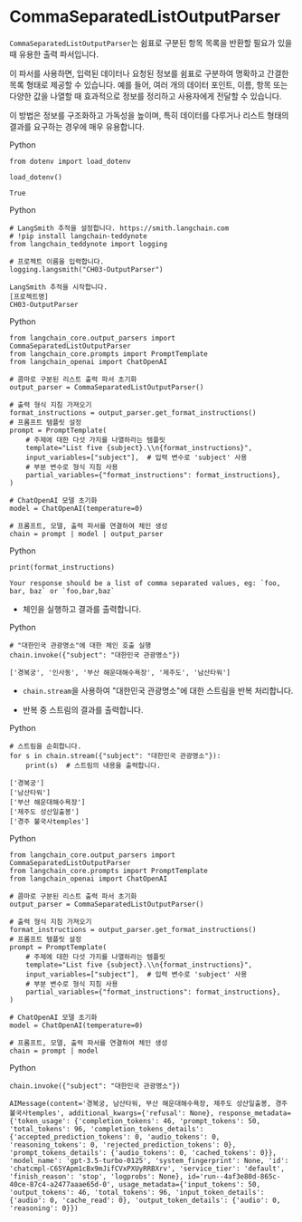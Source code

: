 # CommaSeparatedListOutputParser

`CommaSeparatedListOutputParser`는 쉼표로 구분된 항목 목록을 반환할 필요가 있을 때 유용한 출력 파서입니다.

이 파서를 사용하면, 입력된 데이터나 요청된 정보를 쉼표로 구분하여 명확하고 간결한 목록 형태로 제공할 수 있습니다. 예를 들어, 여러 개의 데이터 포인트, 이름, 항목 또는 다양한 값을 나열할 때 효과적으로 정보를 정리하고 사용자에게 전달할 수 있습니다.

이 방법은 정보를 구조화하고 가독성을 높이며, 특히 데이터를 다루거나 리스트 형태의 결과를 요구하는 경우에 매우 유용합니다.

Python

```
from dotenv import load_dotenv

load_dotenv()
```

```
True
```

Python

```
# LangSmith 추적을 설정합니다. https://smith.langchain.com
# !pip install langchain-teddynote
from langchain_teddynote import logging

# 프로젝트 이름을 입력합니다.
logging.langsmith("CH03-OutputParser")
```

```
LangSmith 추적을 시작합니다.
[프로젝트명]
CH03-OutputParser
```

Python

```
from langchain_core.output_parsers import CommaSeparatedListOutputParser
from langchain_core.prompts import PromptTemplate
from langchain_openai import ChatOpenAI

# 콤마로 구분된 리스트 출력 파서 초기화
output_parser = CommaSeparatedListOutputParser()

# 출력 형식 지침 가져오기
format_instructions = output_parser.get_format_instructions()
# 프롬프트 템플릿 설정
prompt = PromptTemplate(
    # 주제에 대한 다섯 가지를 나열하라는 템플릿
    template="List five {subject}.\\n{format_instructions}",
    input_variables=["subject"],  # 입력 변수로 'subject' 사용
    # 부분 변수로 형식 지침 사용
    partial_variables={"format_instructions": format_instructions},
)

# ChatOpenAI 모델 초기화
model = ChatOpenAI(temperature=0)

# 프롬프트, 모델, 출력 파서를 연결하여 체인 생성
chain = prompt | model | output_parser
```

Python

```
print(format_instructions)
```

```
Your response should be a list of comma separated values, eg: `foo, bar, baz` or `foo,bar,baz`
```

- 체인을 실행하고 결과를 출력합니다.
    

Python

```
# "대한민국 관광명소"에 대한 체인 호출 실행
chain.invoke({"subject": "대한민국 관광명소"})
```

```
['경복궁', '인사동', '부산 해운대해수욕장', '제주도', '남산타워']
```

- `chain.stream`을 사용하여 "대한민국 관광명소"에 대한 스트림을 반복 처리합니다.
    
- 반복 중 스트림의 결과를 출력합니다.
    

Python

```
# 스트림을 순회합니다.
for s in chain.stream({"subject": "대한민국 관광명소"}):
    print(s)  # 스트림의 내용을 출력합니다.
```

```
['경복궁']
['남산타워']
['부산 해운대해수욕장']
['제주도 성산일출봉']
['경주 불국사temples']
```

Python

```
from langchain_core.output_parsers import CommaSeparatedListOutputParser
from langchain_core.prompts import PromptTemplate
from langchain_openai import ChatOpenAI

# 콤마로 구분된 리스트 출력 파서 초기화
output_parser = CommaSeparatedListOutputParser()

# 출력 형식 지침 가져오기
format_instructions = output_parser.get_format_instructions()
# 프롬프트 템플릿 설정
prompt = PromptTemplate(
    # 주제에 대한 다섯 가지를 나열하라는 템플릿
    template="List five {subject}.\\n{format_instructions}",
    input_variables=["subject"],  # 입력 변수로 'subject' 사용
    # 부분 변수로 형식 지침 사용
    partial_variables={"format_instructions": format_instructions},
)

# ChatOpenAI 모델 초기화
model = ChatOpenAI(temperature=0)

# 프롬프트, 모델, 출력 파서를 연결하여 체인 생성
chain = prompt | model
```

Python

```
chain.invoke({"subject": "대한민국 관광명소"})
```

```
AIMessage(content='경복궁, 남산타워, 부산 해운대해수욕장, 제주도 성산일출봉, 경주 불국사temples', additional_kwargs={'refusal': None}, response_metadata={'token_usage': {'completion_tokens': 46, 'prompt_tokens': 50, 'total_tokens': 96, 'completion_tokens_details': {'accepted_prediction_tokens': 0, 'audio_tokens': 0, 'reasoning_tokens': 0, 'rejected_prediction_tokens': 0}, 'prompt_tokens_details': {'audio_tokens': 0, 'cached_tokens': 0}}, 'model_name': 'gpt-3.5-turbo-0125', 'system_fingerprint': None, 'id': 'chatcmpl-C65YApm1cBx9mJifCVxPXUyRRBXrv', 'service_tier': 'default', 'finish_reason': 'stop', 'logprobs': None}, id='run--4af3e80d-865c-40ce-87c4-a2477aaae65d-0', usage_metadata={'input_tokens': 50, 'output_tokens': 46, 'total_tokens': 96, 'input_token_details': {'audio': 0, 'cache_read': 0}, 'output_token_details': {'audio': 0, 'reasoning': 0}})
```